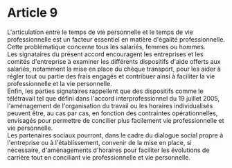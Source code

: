 # Article 9

  
L'articulation entre le temps de vie personnelle et le temps de vie professionnelle est un facteur essentiel en matière d'égalité professionnelle. Cette problématique concerne tous les salariés, femmes ou hommes.  
Les signataires du présent accord encouragent les entreprises et les comités d'entreprise à examiner les différents dispositifs d'aide offerts aux salariés, notamment la mise en place du chèque transport, pour les aider à régler tout ou partie des frais engagés et contribuer ainsi à faciliter la vie professionnelle et la vie personnelle.  
Enfin, les parties signataires rappellent que des dispositifs comme le télétravail tel que défini dans l'accord interprofessionnel du 19 juillet 2005, l'aménagement de l'organisation du travail ou les horaires individualisés peuvent être, au cas par cas, en fonction des contraintes opérationnelles, envisagés pour permettre de concilier plus facilement vie professionnelle et vie personnelle.  
Les partenaires sociaux pourront, dans le cadre du dialogue social propre à l'entreprise ou à l'établissement, convenir de la mise en place, si nécessaire, d'aménagements d'horaires pour faciliter les évolutions de carrière tout en conciliant vie professionnelle et vie personnelle.

